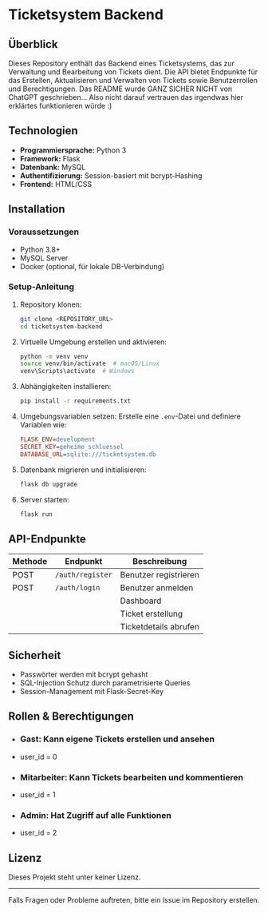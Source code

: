 # Ticketsystem Backend

## Überblick
Dieses Repository enthält das Backend eines Ticketsystems, das zur Verwaltung und Bearbeitung von Tickets dient. Die API bietet Endpunkte für das Erstellen, Aktualisieren und Verwalten von Tickets sowie Benutzerrollen und Berechtigungen. 
Das README wurde GANZ SICHER NICHT von ChatGPT geschrieben...
Also nicht darauf vertrauen das irgendwas hier erklärtes funktionieren würde :)

## Technologien
- **Programmiersprache:** Python 3
- **Framework:** Flask
- **Datenbank:** MySQL
- **Authentifizierung:** Session-basiert mit bcrypt-Hashing
- **Frontend:** HTML/CSS

## Installation
### Voraussetzungen
- Python 3.8+
- MySQL Server
- Docker (optional, für lokale DB-Verbindung)

### Setup-Anleitung
1. Repository klonen:
   ```sh
   git clone <REPOSITORY_URL>
   cd ticketsystem-backend
   ```
2. Virtuelle Umgebung erstellen und aktivieren:
   ```sh
   python -m venv venv
   source venv/bin/activate  # macOS/Linux
   venv\Scripts\activate  # Windows
   ```
3. Abhängigkeiten installieren:
   ```sh
   pip install -r requirements.txt
   ```
4. Umgebungsvariablen setzen:
   Erstelle eine `.env`-Datei und definiere Variablen wie:
   ```ini
   FLASK_ENV=development
   SECRET_KEY=geheime_schluessel
   DATABASE_URL=sqlite:///ticketsystem.db
   ```
5. Datenbank migrieren und initialisieren:
   ```sh
   flask db upgrade
   ```
6. Server starten:
   ```sh
   flask run
   ```

## API-Endpunkte
| Methode  | Endpunkt               | Beschreibung |
|----------|------------------------|--------------|
| POST     | `/auth/register`    | Benutzer registrieren |
| POST     | `/auth/login`       | Benutzer anmelden |
|          |                     | Dashboard         |
|          |                     | Ticket erstellung |
|          |                     | Ticketdetails abrufen|


## Sicherheit

- Passwörter werden mit bcrypt gehasht
- SQL-Injection Schutz durch parametrisierte Queries
- Session-Management mit Flask-Secret-Key

## Rollen & Berechtigungen
- ### Gast: Kann eigene Tickets erstellen und ansehen
- user_id = 0
- ### Mitarbeiter: Kann Tickets bearbeiten und kommentieren
- user_id = 1
- ### Admin: Hat Zugriff auf alle Funktionen
- user_id = 2


## Lizenz
Dieses Projekt steht unter keiner Lizenz.

---
Falls Fragen oder Probleme auftreten, bitte ein Issue im Repository erstellen.

